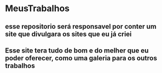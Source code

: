# MeusTrabalhos
 esse repositorio será responsavel por conter um site que divulgara os sites que eu já criei
 ---
 ##  Esse site tera tudo de bom e do melher que eu poder oferecer, como uma galeria para os outros trabalhos
